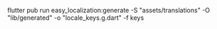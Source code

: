 flutter pub run easy_localization:generate -S "assets/translations" -O "lib/generated" -o "locale_keys.g.dart" -f keys